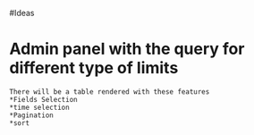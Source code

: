 #Ideas

# Admin panel with the query for different type of limits

    There will be a table rendered with these features
    *Fields Selection
    *time selection
    *Pagination
    *sort
